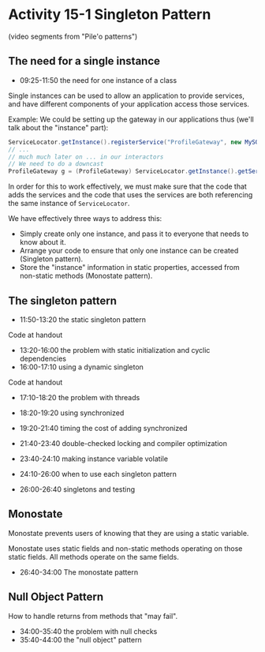 # Activity 15-1 Singleton Pattern

(video segments from "Pile'o patterns")
## The need for a single instance

- 09:25-11:50 the need for one instance of a class

Single instances can be used to allow an application to provide services, and have different components of your application access those services.

Example: We could be setting up the gateway in our applications thus (we'll talk about the "instance" part):
```java
ServiceLocator.getInstance().registerService("ProfileGateway", new MySQLGateway());
// ...
// much much later on ... in our interactors
// We need to do a downcast
ProfileGateway g = (ProfileGateway) ServiceLocator.getInstance().getService("ProfileGateway");
```

In order for this to work effectively, we must make sure that the code that adds the services and the code that uses the services are both referencing the same instance of `ServiceLocator`.

We have effectively three ways to address this:

- Simply create only one instance, and pass it to everyone that needs to know about it.
- Arrange your code to ensure that only one instance can be created (Singleton pattern).
- Store the "instance" information in static properties, accessed from non-static methods (Monostate pattern).

## The singleton pattern

- 11:50-13:20 the static singleton pattern

Code at handout

- 13:20-16:00 the problem with static initialization and cyclic dependencies
- 16:00-17:10 using a dynamic singleton

Code at handout

- 17:10-18:20 the problem with threads
- 18:20-19:20 using synchronized
- 19:20-21:40 timing the cost of adding synchronized
- 21:40-23:40 double-checked locking and compiler optimization
- 23:40-24:10 making instance variable volatile
- 24:10-26:00 when to use each singleton pattern

- 26:00-26:40 singletons and testing

## Monostate

Monostate prevents users of knowing that they are using a static variable.

Monostate uses static fields and non-static methods operating on those static fields. All methods operate on the same fields.

- 26:40-34:00 The monostate pattern

## Null Object Pattern

How to handle returns from methods that "may fail".

- 34:00-35:40 the problem with null checks
- 35:40-44:00 the "null object" pattern

